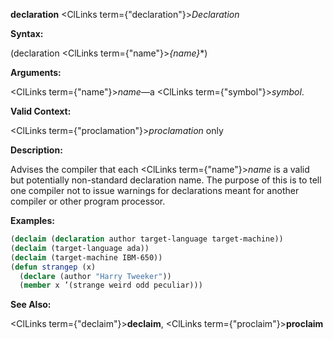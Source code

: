 **declaration** <ClLinks  term={"declaration"}><i>Declaration</i></ClLinks> 



**Syntax:** 



(declaration <ClLinks  term={"name"}><i>\{name\}</i></ClLinks>\*) 



**Arguments:** 



<ClLinks  term={"name"}><i>name</i></ClLinks>—a <ClLinks  term={"symbol"}><i>symbol</i></ClLinks>. 



**Valid Context:** 



<ClLinks  term={"proclamation"}><i>proclamation</i></ClLinks> only 



**Description:** 



Advises the compiler that each <ClLinks  term={"name"}><i>name</i></ClLinks> is a valid but potentially non-standard declaration name. The purpose of this is to tell one compiler not to issue warnings for declarations meant for another compiler or other program processor. 



**Examples:**
```lisp
(declaim (declaration author target-language target-machine)) 
(declaim (target-language ada)) 
(declaim (target-machine IBM-650)) 
(defun strangep (x) 
  (declare (author "Harry Tweeker")) 
  (member x ’(strange weird odd peculiar))) 
```
**See Also:** 



<ClLinks  term={"declaim"}><b>declaim</b></ClLinks>, <ClLinks  term={"proclaim"}><b>proclaim</b></ClLinks> 



